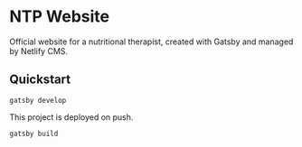# NTP Website
Official website for a nutritional therapist, created with Gatsby and managed by Netlify CMS.

## Quickstart
`gatsby develop`

This project is deployed on push.

`gatsby build`
